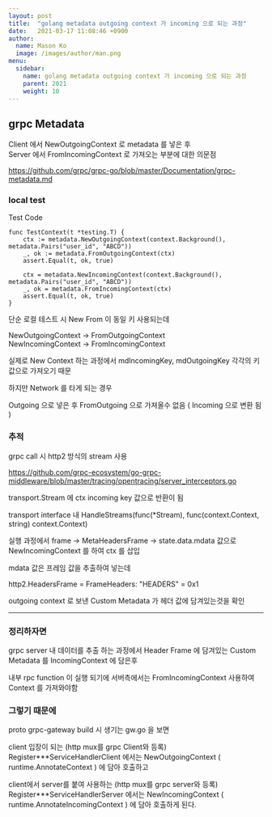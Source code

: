 ```yaml
---
layout: post
title:  "golang metadata outgoing context 가 incoming 으로 되는 과정"
date:   2021-03-17 11:08:46 +0900
author:
  name: Mason Ko
  image: /images/author/man.png
menu:
  sidebar:
    name: golang metadata outgoing context 가 incoming 으로 되는 과정
    parent: 2021
    weight: 10
---
```


## grpc Metadata 

Client 에서 NewOutgoingContext 로 metadata 를 넣은 후      
Server 에서 FromIncomingContext 로 가져오는 부분에 대한 의문점 

https://github.com/grpc/grpc-go/blob/master/Documentation/grpc-metadata.md

### local test

Test Code
```
func TestContext(t *testing.T) {
	ctx := metadata.NewOutgoingContext(context.Background(), metadata.Pairs("user_id", "ABCD"))
	_, ok := metadata.FromOutgoingContext(ctx)
	assert.Equal(t, ok, true)

	ctx = metadata.NewIncomingContext(context.Background(), metadata.Pairs("user_id", "ABCD"))
	_, ok = metadata.FromIncomingContext(ctx)
	assert.Equal(t, ok, true)
}
```

단순 로컬 테스트 시 New From 이 동일 키 사용되는데       

NewOutgoingContext -> FromOutgoingContext       
NewIncomingContext -> FromIncomingContext

실제로 New Context 하는 과정에서 mdIncomingKey, mdOutgoingKey 각각의 키 값으로 가져오기 때문

하지만 Network 를 타게 되는 경우

Outgoing 으로 넣은 후 FromOutgoing 으로 가져올수 없음 ( Incoming 으로 변환 됨 )

### 추적

grpc call 시 http2 방식의 stream 사용 

https://github.com/grpc-ecosystem/go-grpc-middleware/blob/master/tracing/opentracing/server_interceptors.go

transport.Stream 에 ctx incoming key 값으로 반환이 됨

transport interface 내 HandleStreams(func(*Stream), func(context.Context, string) context.Context)

실행 과정에서 frame -> MetaHeadersFrame -> state.data.mdata 값으로 NewIncomingContext 를 하여 ctx 를 삽입

mdata 값은 프레임 값을 추출하여 넣는데 

http2.HeadersFrame = FrameHeaders: "HEADERS" = 0x1

outgoing context 로 보낸 Custom Metadata 가 헤더 값에 담겨있는것을 확인

-----

### 정리하자면 

grpc server 내 데이터를 추출 하는 과정에서 Header Frame 에 담겨있는 Custom Metadata 를 IncomingContext 에 담은후 

내부 rpc function 이 실행 되기에 서버측에서는 FromIncomingContext 사용하여 Context 를 가져와야함 

### 그렇기 때문에

proto grpc-gateway build 시 생기는 gw.go 을 보면 

client 입장이 되는 (http mux를 grpc Client와 등록) Register***ServiceHandlerClient 에서는 NewOutgoingContext ( runtime.AnnotateContext ) 에 담아 호출하고

client에서 server를 붙여 사용하는 (http mux를 grpc server와 등록) Register***ServiceHandlerServer 에서는 NewIncomingContext ( runtime.AnnotateIncomingContext ) 에 담아 호출하게 된다.
  


